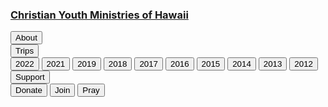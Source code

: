 
### [Christian Youth Ministries of Hawaii](/)

<div class="menu">
    <div id="button" class="button">
        <input type="button" class="sub_button" value="About" onclick="window.location.href='/about'"/>
    </div>
    <div id="button" class="button dropdown">
        <input type="button" class="sub_button" value="Trips" onclick="window.location.href=this.parentElement.children[1].children[0].getAttribute('href')"/>
        <div class="dropdown_content">
            <input type="button" class="sub_button" value="2022" href='/2022/summer'   onclick="window.location.href=this.getAttribute('href')"/>
            <input type="button" class="sub_button" value="2021" href='/2021/summer'   onclick="window.location.href=this.getAttribute('href')"/>
            <input type="button" class="sub_button" value="2019" href='/2019/summer'   onclick="window.location.href=this.getAttribute('href')"/>
            <input type="button" class="sub_button" value="2018" href='/2018/summer'   onclick="window.location.href=this.getAttribute('href')"/>
            <input type="button" class="sub_button" value="2017" href='/2017/summer'   onclick="window.location.href=this.getAttribute('href')"/>
            <input type="button" class="sub_button" value="2016" href='/2016/summer'   onclick="window.location.href=this.getAttribute('href')"/>
            <input type="button" class="sub_button" value="2015" href='/2015/summer'   onclick="window.location.href=this.getAttribute('href')"/>
            <input type="button" class="sub_button" value="2014" href='/2014/summer'   onclick="window.location.href=this.getAttribute('href')"/>
            <input type="button" class="sub_button" value="2013" href='/2013/summer'   onclick="window.location.href=this.getAttribute('href')"/>
            <input type="button" class="sub_button" value="2012" href='/2012/summer'   onclick="window.location.href=this.getAttribute('href')"/>
        </div>
    </div>
    <div id="button" class="button dropdown">
        <input type="button" class="sub_button" value="Support" onclick="window.location.href='/support'"/>
        <div class="dropdown_content">
            <input type="button" class="sub_button" value="Donate" href='/support#donate'   onclick="window.location.href=this.getAttribute('href')"/>
            <input type="button" class="sub_button" value="Join" href='/support#join'       onclick="window.location.href=this.getAttribute('href')"/>
            <input type="button" class="sub_button" value="Pray" href='/support#pray'       onclick="window.location.href=this.getAttribute('href')"/>
        </div>
    </div>
</div>
